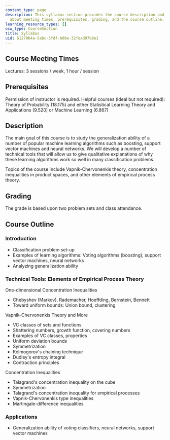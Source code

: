 ```yaml
---
content_type: page
description: This syllabus section provides the course description and information
  about meeting times, prerequisites, grading, and the course outline.
learning_resource_types: []
ocw_type: CourseSection
title: Syllabus
uid: 61270b4a-5abc-5fdf-b06e-32fead97b9e1
---
```


Course Meeting Times
--------------------

Lectures: 3 sessions / week, 1 hour / session

Prerequisites
-------------

Permission of instructor is required. Helpful courses (ideal but not required): Theory of Probability (18.175) and either Statistical Learning Theory and Applications (9.520) or Machine Learning (6.867)

Description
-----------

The main goal of this course is to study the generalization ability of a number of popular machine learning algorithms such as boosting, support vector machines and neural networks. We will develop a number of technical tools that will allow us to give qualitative explanations of why these learning algorithms work so well in many classification problems.

Topics of the course include Vapnik-Chervonenkis theory, concentration inequalities in product spaces, and other elements of empirical process theory.

Grading
-------

The grade is based upon two problem sets and class attendance.

Course Outline
--------------

### Introduction

*   Classification problem set-up
*   Examples of learning algorithms: Voting algorithms (boosting), support vector machines, neural networks
*   Analyzing generalization ability

### Technical Tools: Elements of Empirical Process Theory

One-dimensional Concentration Inequalities

*   Chebyshev (Markov), Rademacher, Hoeffding, Bernstein, Bennett
*   Toward uniform bounds: Union bound, clustering

Vapnik-Chervonenkis Theory and More

*   VC classes of sets and functions
*   Shattering numbers, growth function, covering numbers
*   Examples of VC classes, properties
*   Uniform deviation bounds
*   Symmetrization
*   Kolmogorov's chaining technique
*   Dudley's entropy integral
*   Contraction principles

Concentration Inequalities

*   Talagrand's concentration inequality on the cube
*   Symmetrization
*   Talagrand's concentration inequality for empirical processes
*   Vapnik-Chervonenkis type inequalities
*   Martingale-difference inequalities

### Applications

*   Generalization ability of voting classifiers, neural networks, support vector machines